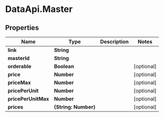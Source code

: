 # DataApi.Master

## Properties
Name | Type | Description | Notes
------------ | ------------- | ------------- | -------------
**link** | **String** |  | 
**masterId** | **String** |  | 
**orderable** | **Boolean** |  | [optional] 
**price** | **Number** |  | [optional] 
**priceMax** | **Number** |  | [optional] 
**pricePerUnit** | **Number** |  | [optional] 
**pricePerUnitMax** | **Number** |  | [optional] 
**prices** | **{String: Number}** |  | [optional] 
